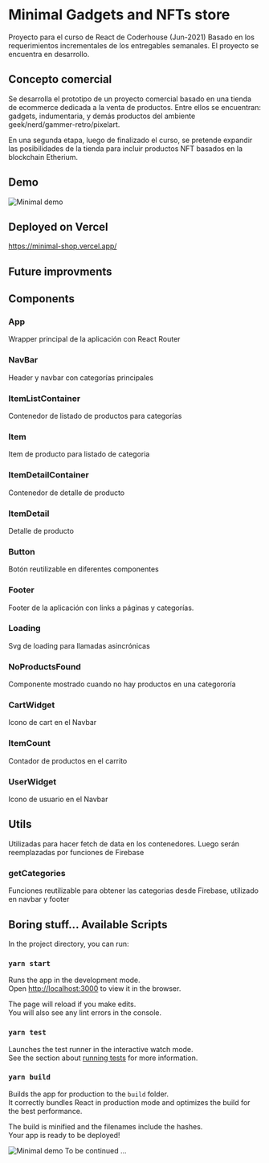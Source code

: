 # Minimal Gadgets and NFTs store

Proyecto para el curso de React de Coderhouse (Jun-2021)
Basado en los requerimientos incrementales de los entregables semanales. El proyecto se encuentra en desarrollo.


## Concepto comercial
Se desarrolla el prototipo de un proyecto comercial basado en una tienda de ecommerce dedicada a la venta de productos. Entre ellos se encuentran: gadgets, indumentaria, y demás productos del ambiente geek/nerd/gammer-retro/pixelart.

En una segunda etapa, luego de finalizado el curso, se pretende expandir las posibilidades de la tienda para incluir productos NFT basados en la blockchain Etherium.


## Demo
![Minimal demo](demo/demo.gif)

## Deployed on Vercel
https://minimal-shop.vercel.app/


## Future improvments





## Components

### App
Wrapper principal de la aplicación con React Router

### NavBar
Header y navbar con categorías principales

### ItemListContainer
Contenedor de listado de productos para categorías

### Item
Item de producto para listado de categoria

### ItemDetailContainer
Contenedor de detalle de producto

### ItemDetail
Detalle de producto

### Button
Botón reutilizable en diferentes componentes

### Footer
Footer de la aplicación con links a páginas y categorías.

### Loading
Svg de loading para llamadas asincrónicas

### NoProductsFound
Componente mostrado cuando no hay productos en una categororía

### CartWidget
Icono de cart en el Navbar

### ItemCount
Contador de productos en el carrito

### UserWidget
Icono de usuario en el Navbar


## Utils
Utilizadas para hacer fetch de data en los contenedores. Luego serán reemplazadas por funciones de Firebase

### getCategories
Funciones reutilizable para obtener las categorias desde Firebase, utilizado en navbar y footer



## Boring stuff... Available Scripts

In the project directory, you can run:

### `yarn start`

Runs the app in the development mode.\
Open [http://localhost:3000](http://localhost:3000) to view it in the browser.

The page will reload if you make edits.\
You will also see any lint errors in the console.

### `yarn test`

Launches the test runner in the interactive watch mode.\
See the section about [running tests](https://facebook.github.io/create-react-app/docs/running-tests) for more information.

### `yarn build`

Builds the app for production to the `build` folder.\
It correctly bundles React in production mode and optimizes the build for the best performance.

The build is minified and the filenames include the hashes.\
Your app is ready to be deployed!



![Minimal demo](src/assets/dummy/images/one_up.png) To be continued ...